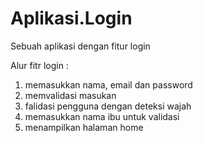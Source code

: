 # Aplikasi.Login
Sebuah aplikasi dengan fitur login

Alur fitr login :
1. memasukkan nama, email dan password
2. memvalidasi masukan
3. falidasi pengguna dengan deteksi wajah
4. memasukkan nama ibu untuk validasi
5. menampilkan halaman home
